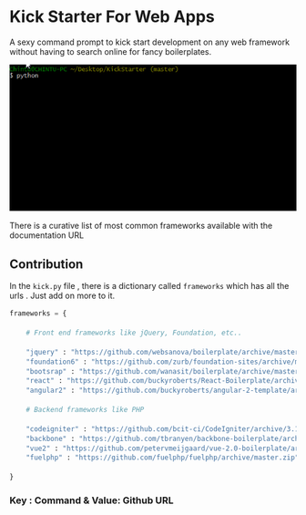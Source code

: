 # Kick Starter For Web Apps

A sexy command prompt to kick start development on any web framework without having to search online for fancy boilerplates. 

![Photo](sample.gif)

There is a curative list of most common frameworks available with the documentation URL

## Contribution

In the `kick.py` file , there is a dictionary called `frameworks` which has all the urls . Just add on more to it.

```python
frameworks = {
    
    # Front end frameworks like jQuery, Foundation, etc..
    
    "jquery" : "https://github.com/websanova/boilerplate/archive/master.zip",
    "foundation6" : "https://github.com/zurb/foundation-sites/archive/master.zip",
    "bootsrap" : "https://github.com/wanasit/boilerplate/archive/master.zip",
    "react" : "https://github.com/buckyroberts/React-Boilerplate/archive/master.zip",
    "angular2" : "https://github.com/buckyroberts/angular-2-template/archive/master.zip",
    
    # Backend frameworks like PHP 
    
    "codeigniter" : "https://github.com/bcit-ci/CodeIgniter/archive/3.1.3.zip", 
    "backbone" : "https://github.com/tbranyen/backbone-boilerplate/archive/master.zip",
    "vue2" : "https://github.com/petervmeijgaard/vue-2.0-boilerplate/archive/master.zip",
    "fuelphp" : "https://github.com/fuelphp/fuelphp/archive/master.zip"
    
}
```

### Key : Command & Value: Github URL

